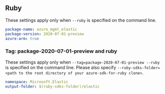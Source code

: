 ## Ruby

These settings apply only when `--ruby` is specified on the command line.

```yaml
package-name: azure_mgmt_elastic
package-version: 2020-07-01-preview
azure-arm: true
```

### Tag: package-2020-07-01-preview and ruby

These settings apply only when `--tag=package-2020-07-01-preview --ruby` is specified on the command line.
Please also specify `--ruby-sdks-folder=<path to the root directory of your azure-sdk-for-ruby clone>`.

```yaml $(tag) == 'package-2020-07-01-preview' && $(ruby)
namespace: Microsoft.Elastic
output-folder: $(ruby-sdks-folder)/elastic
```
